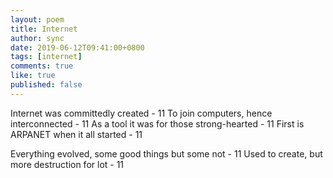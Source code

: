 ```yaml
---
layout: poem
title: Internet
author: sync
date: 2019-06-12T09:41:00+0800
tags: [internet]
comments: true
like: true
published: false
---
```

Internet was committedly created - 11
To join computers, hence interconnected - 11
As a tool it was for those strong-hearted - 11
First is ARPANET when it all started - 11  

Everything evolved, some good things but some not - 11
Used to create, but more destruction for lot - 11

